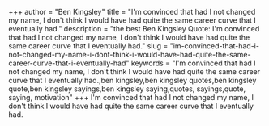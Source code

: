 +++
author = "Ben Kingsley"
title = "I'm convinced that had I not changed my name, I don't think I would have had quite the same career curve that I eventually had."
description = "the best Ben Kingsley Quote: I'm convinced that had I not changed my name, I don't think I would have had quite the same career curve that I eventually had."
slug = "im-convinced-that-had-i-not-changed-my-name-i-dont-think-i-would-have-had-quite-the-same-career-curve-that-i-eventually-had"
keywords = "I'm convinced that had I not changed my name, I don't think I would have had quite the same career curve that I eventually had.,ben kingsley,ben kingsley quotes,ben kingsley quote,ben kingsley sayings,ben kingsley saying,quotes, sayings,quote, saying, motivation"
+++
I'm convinced that had I not changed my name, I don't think I would have had quite the same career curve that I eventually had.
